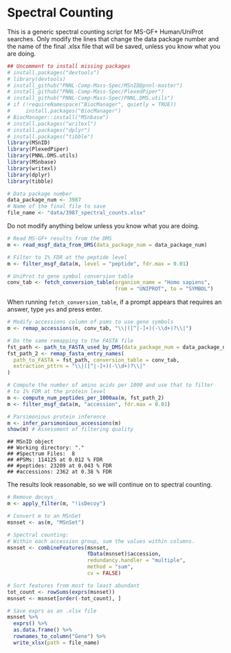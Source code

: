 # Spectral Counting

This is a generic spectral counting script for MS-GF+ Human/UniProt searches. Only modify the lines that change the data package number and the name of the final .xlsx file that will be saved, unless you know what you are doing.


```r
## Uncomment to install missing packages
# install.packages("devtools")
# library(devtools)
# install_github("PNNL-Comp-Mass-Spec/MSnID@pnnl-master")
# install_github("PNNL-Comp-Mass-Spec/PlexedPiper")
# install_github("PNNL-Comp-Mass-Spec/PNNL.DMS.utils")
# if (!requireNamespace("BiocManager", quietly = TRUE))
#     install.packages("BiocManager")
# BiocManager::install("MSnbase")
# install.packages("writexl")
# install.packages("dplyr")
# install.packages("tibble")
library(MSnID)
library(PlexedPiper)
library(PNNL.DMS.utils)
library(MSnbase)
library(writexl)
library(dplyr)
library(tibble)
```



```r
# Data package number
data_package_num <- 3987
# Name of the final file to save
file_name <- "data/3987_spectral_counts.xlsx"
```

Do not modify anything below unless you know what you are doing.


```r
# Read MS-GF+ results from the DMS
m <- read_msgf_data_from_DMS(data_package_num = data_package_num)

# Filter to 1% FDR at the peptide level
m <- filter_msgf_data(m, level = "peptide", fdr.max = 0.01)

# UniProt to gene symbol conversion table
conv_tab <- fetch_conversion_table(organism_name = "Homo sapiens", 
                                   from = "UNIPROT", to = "SYMBOL")
```

When running `fetch_conversion_table`, if a prompt appears that requires an answer, type `yes` and press enter.


```r
# Modify accessions column of psms to use gene symbols
m <- remap_accessions(m, conv_tab, "\\|([^|-]+)(-\\d+)?\\|")

# Do the same remapping to the FASTA file
fst_path <- path_to_FASTA_used_by_DMS(data_package_num = data_package_num)
fst_path_2 <- remap_fasta_entry_names(
  path_to_FASTA = fst_path, conversion_table = conv_tab, 
  extraction_pttrn = "\\|([^|-]+)(-\\d+)?\\|"
)

# Compute the number of amino acids per 1000 and use that to filter
# to 1% FDR at the protein level
m <- compute_num_peptides_per_1000aa(m, fst_path_2)
m <- filter_msgf_data(m, "accession", fdr.max = 0.01)

# Parsimonious protein inference
m <- infer_parsimonious_accessions(m)
show(m) # Assessment of filtering quality
```

```
## MSnID object
## Working directory: "."
## #Spectrum Files:  8 
## #PSMs: 114125 at 0.012 % FDR
## #peptides: 23209 at 0.043 % FDR
## #accessions: 2362 at 0.38 % FDR
```

The results look reasonable, so we will continue on to spectral counting.


```r
# Remove decoys
m <- apply_filter(m, "!isDecoy")

# Convert m to an MSnSet
msnset <- as(m, "MSnSet")

# Spectral counting:
# Within each accession group, sum the values within columns.
msnset <- combineFeatures(msnset,
                          fData(msnset)$accession,
                          redundancy.handler = "multiple",
                          method = "sum",
                          cv = FALSE)

# Sort features from most to least abundant
tot_count <- rowSums(exprs(msnset))
msnset <- msnset[order(-tot_count), ]
```


```r
# Save exprs as an .xlsx file
msnset %>%
  exprs() %>%
  as.data.frame() %>%
  rownames_to_column("Gene") %>%
  write_xlsx(path = file_name)
```

